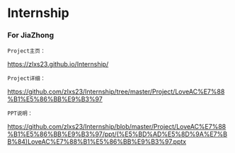 ﻿# Internship

### For JiaZhong ###

	Project主页：
<https://zlxs23.github.io/Internship/>
	
	Project详细：
<https://github.com/zlxs23/Internship/tree/master/Project/LoveAC%E7%88%B1%E5%86%BB%E9%B3%97>
	
	PPT说明：
<https://github.com/zlxs23/Internship/blob/master/Project/LoveAC%E7%88%B1%E5%86%BB%E9%B3%97/ppt/(%E5%BD%AD%E5%8D%9A%E7%BB%84)LoveAC%E7%88%B1%E5%86%BB%E9%B3%97.pptx>